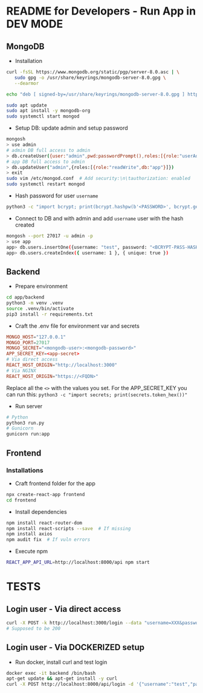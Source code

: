 # README for Developers - Run App in DEV MODE
## MongoDB
- Installation
```bash
curl -fsSL https://www.mongodb.org/static/pgp/server-8.0.asc | \
   sudo gpg -o /usr/share/keyrings/mongodb-server-8.0.gpg \
   --dearmor

echo "deb [ signed-by=/usr/share/keyrings/mongodb-server-8.0.gpg ] http://repo.mongodb.org/apt/debian bookworm/mongodb-org/8.0 main" | sudo tee /etc/apt/sources.list.d/mongodb-org-8.0.list

sudo apt update
sudo apt install -y mongodb-org
sudo systemctl start mongod
```

- Setup DB: update admin and setup password
```bash
mongosh
> use admin
# admin DB full access to admin
> db.createUser({user:"admin",pwd:passwordPrompt(),roles:[{role:"userAdminAnyDatabase",db:"admin"}]})
# app DB full access to admin
> db.updateUser("admin",{roles:[{role:"readWrite",db:"app"}]})
> exit
sudo vim /etc/mongod.conf  # Add security:\n\tauthorization: enabled
sudo systemctl restart mongod
```

- Hash password for user `username`
```bash
python3 -c "import bcrypt; print(bcrypt.hashpw(b'<PASSWORD>', bcrypt.gensalt()).decode())"
```

- Connect to DB and with admin and add `username` user with the hash created
```bash
mongosh --port 27017 -u admin -p
> use app
app> db.users.insertOne({username: "test", password: "<BCRYPT-PASS-HASH>", role: "user", createdAt: new Date()})
app> db.users.createIndex({ username: 1 }, { unique: true })
```

## Backend
- Prepare environment 
```bash
cd app/backend
python3 -m venv .venv
source .venv/bin/activate
pip3 install -r requirements.txt
```

- Craft the .env file for environment var and secrets
```toml
MONGO_HOST="127.0.0.1"
MONGO_PORT=27017
MONGO_SECRET="<mongodb-user>:<mongodb-password>"
APP_SECRET_KEY=<app-secret>
# Via direct access
REACT_HOST_ORIGIN="http://localhost:3000"
# Via NGINX
REACT_HOST_ORIGIN="https://<FQDN>"
```

Replace all the `<>` with the values you set. For the APP_SECRET_KEY you can run this: `python3 -c "import secrets; print(secrets.token_hex())"`

- Run server
```bash
# Python
python3 run.py
# Gunicorn
gunicorn run:app
```

## Frontend


### Installations
- Craft frontend folder for the app
```bash
npx create-react-app frontend
cd frontend
```
- Install dependencies
```bash
npm install react-router-dom
npm install react-scripts --save  # If missing
npm install axios
npm audit fix  # If vuln errors
```
- Execute npm
```bash
REACT_APP_API_URL=http://localhost:8000/api npm start
```

# TESTS
## Login user - Via direct access
```bash
curl -X POST -k http://localhost:3000/login --data "username=XXX&password=XXX"
# Supposed to be 200
```

## Login user - Via DOCKERIZED setup
- Run docker, install curl and test login
```bash
docker exec -it backend /bin/bash
apt-get update && apt-get install -y curl
curl -X POST http://localhost:8000/api/login -d '{"username":"test","password":"test"}' -H "Content-Type: application/json"
```



